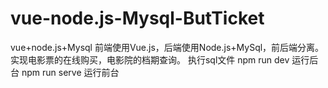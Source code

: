 # vue-node.js-Mysql-ButTicket
vue+node.js+Mysql 前端使用Vue.js，后端使用Node.js+MySql，前后端分离。实现电影票的在线购买，电影院的档期查询。
执行sql文件
npm run dev 运行后台
npm run serve 运行前台
